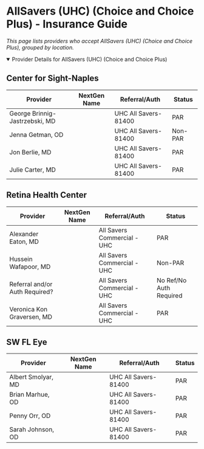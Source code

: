 # AllSavers (UHC) (Choice and Choice Plus) - Insurance Guide

*This page lists providers who accept AllSavers (UHC) (Choice and Choice Plus), grouped by location.*

<details open><summary>Provider Details for AllSavers (UHC) (Choice and Choice Plus)</summary>

## Center for Sight-Naples

| Provider | NextGen Name | Referral/Auth | Status |
|----------|-------------|--------------|--------|
| George Brinnig-Jastrzebski, MD |  | UHC All Savers-81400 | PAR |
| Jenna Getman, OD |  | UHC All Savers-81400 | Non-PAR |
| Jon Berlie, MD |  | UHC All Savers-81400 | PAR |
| Julie Carter, MD |  | UHC All Savers-81400 | PAR |

## Retina Health Center

| Provider | NextGen Name | Referral/Auth | Status |
|----------|-------------|--------------|--------|
| Alexander Eaton, MD |  | All Savers Commercial - UHC | PAR |
| Hussein Wafapoor, MD |  | All Savers Commercial - UHC | Non-PAR |
| Referral and/or Auth Required? |  | All Savers Commercial - UHC | No Ref/No Auth Required |
| Veronica Kon Graversen, MD |  | All Savers Commercial - UHC | PAR |

## SW FL Eye

| Provider | NextGen Name | Referral/Auth | Status |
|----------|-------------|--------------|--------|
| Albert Smolyar, MD |  | UHC All Savers-81400 | PAR |
| Brian Marhue, OD |  | UHC All Savers-81400 | PAR |
| Penny Orr, OD |  | UHC All Savers-81400 | PAR |
| Sarah Johnson, OD |  | UHC All Savers-81400 | PAR |

</details>

